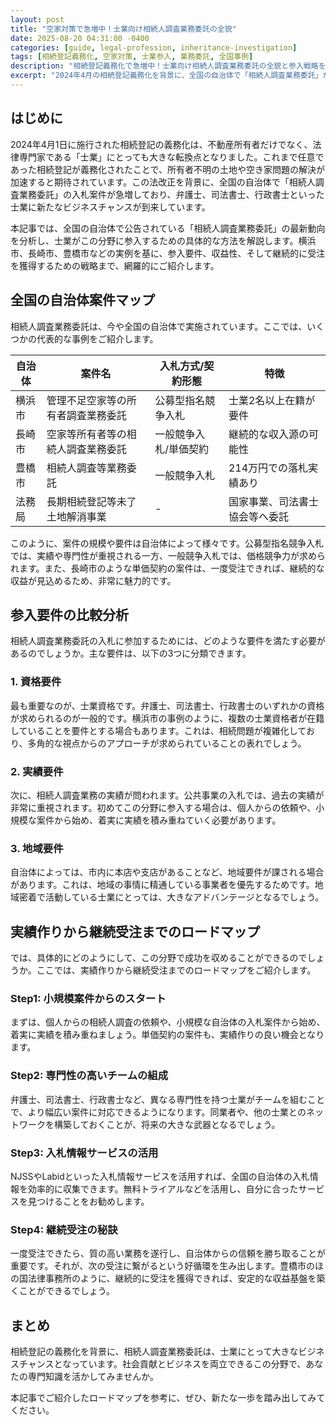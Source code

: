 ```yaml
---
layout: post
title: "空家対策で急増中！士業向け相続人調査業務委託の全貌"
date: 2025-08-20 04:31:00 -0400
categories: [guide, legal-profession, inheritance-investigation]
tags: [相続登記義務化, 空家対策, 士業参入, 業務委託, 全国事例]
description: "相続登記義務化で急増中！士業向け相続人調査業務委託の全貌と参入戦略を、横浜市、長崎市、豊橋市など全国の事例から徹底解説。安定収益を目指すためのロードマップとは？"
excerpt: "2024年4月の相続登記義務化を背景に、全国の自治体で「相続人調査業務委託」が急増。士業にとって新たなビジネスチャンスとなるこの分野の全貌を解説します。"
---
```


## はじめに

2024年4月1日に施行された相続登記の義務化は、不動産所有者だけでなく、法律専門家である「士業」にとっても大きな転換点となりました。これまで任意であった相続登記が義務化されたことで、所有者不明の土地や空き家問題の解決が加速すると期待されています。この法改正を背景に、全国の自治体で「相続人調査業務委託」の入札案件が急増しており、弁護士、司法書士、行政書士といった士業に新たなビジネスチャンスが到来しています。

本記事では、全国の自治体で公告されている「相続人調査業務委託」の最新動向を分析し、士業がこの分野に参入するための具体的な方法を解説します。横浜市、長崎市、豊橋市などの実例を基に、参入要件、収益性、そして継続的に受注を獲得するための戦略まで、網羅的にご紹介します。

## 全国の自治体案件マップ

相続人調査業務委託は、今や全国の自治体で実施されています。ここでは、いくつかの代表的な事例をご紹介します。

| 自治体 | 案件名 | 入札方式/契約形態 | 特徴 |
| --- | --- | --- | --- |
| 横浜市 | 管理不足空家等の所有者調査業務委託 | 公募型指名競争入札 | 士業2名以上在籍が要件 |
| 長崎市 | 空家等所有者等の相続人調査業務委託 | 一般競争入札/単価契約 | 継続的な収入源の可能性 |
| 豊橋市 | 相続人調査等業務委託 | 一般競争入札 | 214万円での落札実績あり |
| 法務局 | 長期相続登記等未了土地解消事業 | - | 国家事業、司法書士協会等へ委託 |

このように、案件の規模や要件は自治体によって様々です。公募型指名競争入札では、実績や専門性が重視される一方、一般競争入札では、価格競争力が求められます。また、長崎市のような単価契約の案件は、一度受注できれば、継続的な収益が見込めるため、非常に魅力的です。

## 参入要件の比較分析

相続人調査業務委託の入札に参加するためには、どのような要件を満たす必要があるのでしょうか。主な要件は、以下の3つに分類できます。

### 1. 資格要件

最も重要なのが、士業資格です。弁護士、司法書士、行政書士のいずれかの資格が求められるのが一般的です。横浜市の事例のように、複数の士業資格者が在籍していることを要件とする場合もあります。これは、相続問題が複雑化しており、多角的な視点からのアプローチが求められていることの表れでしょう。

### 2. 実績要件

次に、相続人調査業務の実績が問われます。公共事業の入札では、過去の実績が非常に重視されます。初めてこの分野に参入する場合は、個人からの依頼や、小規模な案件から始め、着実に実績を積み重ねていく必要があります。

### 3. 地域要件

自治体によっては、市内に本店や支店があることなど、地域要件が課される場合があります。これは、地域の事情に精通している事業者を優先するためです。地域密着で活動している士業にとっては、大きなアドバンテージとなるでしょう。

## 実績作りから継続受注までのロードマップ

では、具体的にどのようにして、この分野で成功を収めることができるのでしょうか。ここでは、実績作りから継続受注までのロードマップをご紹介します。

### Step1: 小規模案件からのスタート

まずは、個人からの相続人調査の依頼や、小規模な自治体の入札案件から始め、着実に実績を積み重ねましょう。単価契約の案件も、実績作りの良い機会となります。

### Step2: 専門性の高いチームの組成

弁護士、司法書士、行政書士など、異なる専門性を持つ士業がチームを組むことで、より幅広い案件に対応できるようになります。同業者や、他の士業とのネットワークを構築しておくことが、将来の大きな武器となるでしょう。

### Step3: 入札情報サービスの活用

NJSSやLabidといった入札情報サービスを活用すれば、全国の自治体の入札情報を効率的に収集できます。無料トライアルなどを活用し、自分に合ったサービスを見つけることをお勧めします。

### Step4: 継続受注の秘訣

一度受注できたら、質の高い業務を遂行し、自治体からの信頼を勝ち取ることが重要です。それが、次の受注に繋がるという好循環を生み出します。豊橋市のほの国法律事務所のように、継続的に受注を獲得できれば、安定的な収益基盤を築くことができるでしょう。

## まとめ

相続登記の義務化を背景に、相続人調査業務委託は、士業にとって大きなビジネスチャンスとなっています。社会貢献とビジネスを両立できるこの分野で、あなたの専門知識を活かしてみませんか。

本記事でご紹介したロードマップを参考に、ぜひ、新たな一歩を踏み出してみてください。

